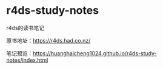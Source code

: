 # r4ds-study-notes
r4ds的读书笔记

原书地址：https://r4ds.had.co.nz/

笔记预览：https://huanghaicheng1024.github.io/r4ds-study-notes/index.html

